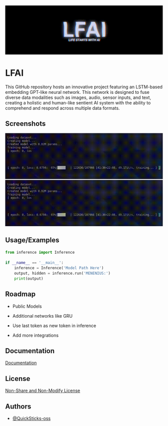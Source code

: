 
![Logo](images/banner.gif)


# LFAI

This GitHub repository hosts an innovative project featuring an LSTM-based embedding GPT-like neural network. This network is designed to fuse diverse data modalities such as images, audio, sensor inputs, and text, creating a holistic and human-like sentient AI system with the ability to comprehend and respond across multiple data formats.

## Screenshots

![Training](images/training.gif)
![Inference](images/training.gif)


## Usage/Examples

```python
from inference import Inference

if __name__ == '__main__':
    inference = Inference('Model Path Here')
    output, hidden = inference.run('MENENIUS:')
    print(output)
```


## Roadmap

- Public Models

- Additional networks like GRU

- Use last token as new token in inference

- Add more integrations


## Documentation

[Documentation](https://linktodocumentation)


## License

[Non-Share and Non-Modify License](LICENSE.MD)


## Authors

- [@QuickSticks-oss](https://github.com/Quicksticks-oss)

